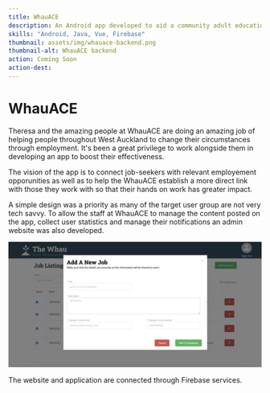 ```yaml
---
title: WhauACE
description: An Android app developed to aid a community adult education center in connecting job seekers with open positions.
skills: "Android, Java, Vue, Firebase"
thumbnail: assets/img/whauace-backend.png
thumbnail-alt: WhauACE backend
action: Coming Soon
action-dest: 
---
```


WhauACE
===

Theresa and the amazing people at WhauACE are doing an amazing job of helping people throughout West Auckland to change their circumstances through employment. It's been a great privilege to work alongside them in developing an app to boost their effectiveness.

The vision of the app is to connect job-seekers with relevant employement opporunities as well as to help the WhauACE establish a more direct link with those they work with so that their hands on work has greater impact.

A simple design was a priority as many of the target user group are not very tech savvy. To allow the staff at WhauACE to manage the content posted on the app, collect user statistics and manage their notifications an admin website was also developed.

![Snake Screenshot](../assets/img/whauace-add.png)

The website and application are connected through Firebase services. 
